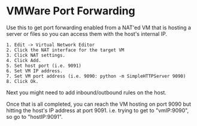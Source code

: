 # VMWare Port Forwarding

Use this to get port forwarding enabled from a NAT'ed VM that is hosting a server or files so you can access them with the host's internal IP.

	1. Edit -> Virtual Network Editor
	2. Click the NAT interface for the target VM
	3. Click NAT settings. 
	4. Click Add.
	5. Set host port (i.e. 9091)
	6. Set VM IP address.
	7. Set VM port address (i.e. 9090: python -m SimpleHTTPServer 9090)
	8. Click Ok.

Next you might need to add inbound/outbound rules on the host. 

Once that is all completed, you can reach the VM hosting on port 9090 but hitting the host's IP address at port 9091.
i.e. trying to get to "vmIP:9090", so go to "hostIP:9091". 

